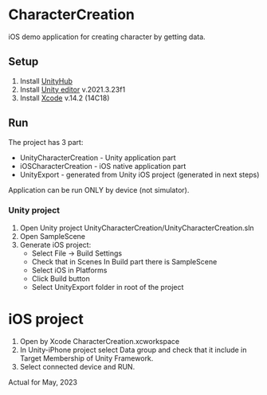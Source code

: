 # CharacterCreation
iOS demo application for creating character by getting data.

## Setup
1. Install [UnityHub](https://unity.com/ru/download)
2. Install [Unity editor](https://unity.com/releases/editor/archive) v.2021.3.23f1
3. Install [Xcode](https://apps.apple.com/ru/app/xcode/id497799835?mt=12) v.14.2 (14C18)

## Run

The project has 3 part:
- UnityCharacterCreation - Unity application part
- iOSCharacterCreation - iOS native application part
- UnityExport - generated from Unity iOS project (generated in next steps)

Application can be run ONLY by device (not simulator).

### Unity project

1. Open Unity project UnityCharacterCreation/UnityCharacterCreation.sln
2. Open SampleScene
3. Generate iOS project:
    - Select File -> Build Settings
    - Check that in Scenes In Build part there is SampleScene
    - Select iOS in Platforms
    - Click Build button
    - Select UnityExport folder in root of the project

# iOS project

1. Open by Xcode CharacterCreation.xcworkspace
2. In Unity-iPhone project select Data group and check that it include in Target Membership of Unity Framework.
3. Select connected device and RUN.

Actual for May, 2023